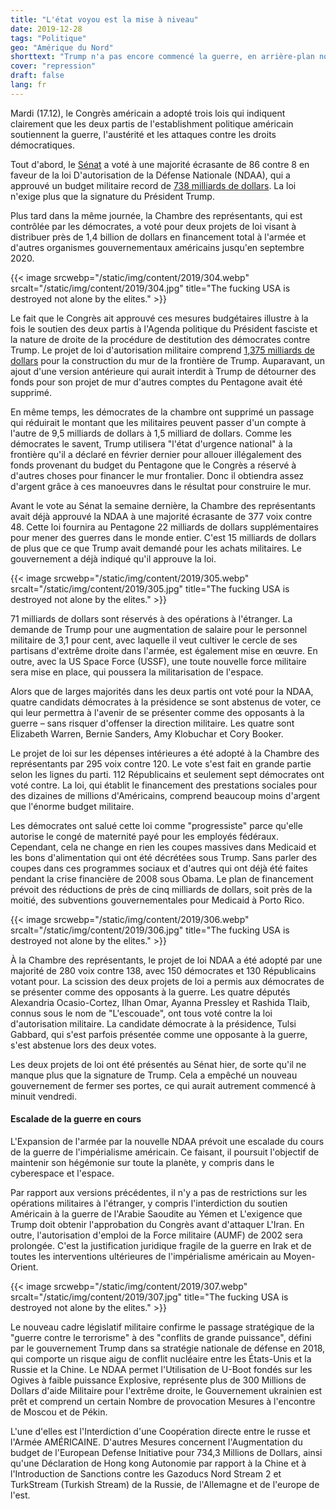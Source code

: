 ```yaml
---
title: "L'état voyou est la mise à niveau"
date: 2019-12-28
tags: "Politique"
geo: "Amérique du Nord"
shorttext: "Trump n'a pas encore commencé la guerre, en arrière-plan non seulement la destitution est en cours de travail, non, il est également en cours d'amélioration."
cover: "repression"
draft: false
lang: fr
---
```


Mardi (17.12), le Congrès américain a adopté trois lois qui indiquent clairement que les deux partis de l'establishment politique américain soutiennent la guerre, l'austérité et les attaques contre les droits démocratiques.

Tout d'abord, le [Sénat](https://www.senate.gov/legislative/LIS/roll_call_lists/roll_call_vote_cfm.cfm?congress=116&session=1&vote=00400 "Roll Call Vote 116th Congress - 1st Session") a voté à une majorité écrasante de 86 contre 8 en faveur de la loi D'autorisation de la Défense Nationale (NDAA), qui a approuvé un budget militaire record de [738 milliards de dollars](https://thehill.com/policy/defense/474892-senate-passes-738b-defense-bill "Senate sends $738B defense bill to Trump's desk"). La loi n'exige plus que la signature du Président Trump.

Plus tard dans la même journée, la Chambre des représentants, qui est contrôlée par les démocrates, a voté pour deux projets de loi visant à distribuer près de 1,4 billion de dollars en financement total à l'armée et d'autres organismes gouvernementaux américains jusqu'en septembre 2020.

{{< image srcwebp="/static/img/content/2019/304.webp" srcalt="/static/img/content/2019/304.jpg" title="The fucking USA is destroyed not alone by the elites." >}}

Le fait que le Congrès ait approuvé ces mesures budgétaires illustre à la fois le soutien des deux partis à l'Agenda politique du Président fasciste et la nature de droite de la procédure de destitution des démocrates contre Trump. Le projet de loi d'autorisation militaire comprend [1,375 milliards de dollars](https://thehill.com/homenews/senate/474729-spending-deal-to-include-1375-billion-for-border-barriers "Spending deal to include $1.375 billion for border barriers") pour la construction du mur de la frontière de Trump. Auparavant, un ajout d'une version antérieure qui aurait interdit à Trump de détourner des fonds pour son projet de mur d'autres comptes du Pentagone avait été supprimé.

En même temps, les démocrates de la chambre ont supprimé un passage qui réduirait le montant que les militaires peuvent passer d'un compte à l'autre de 9,5 milliards de dollars à 1,5 milliard de dollars. Comme les démocrates le savent, Trump utilisera "l'état d'urgence national" à la frontière qu'il a déclaré en février dernier pour allouer illégalement des fonds provenant du budget du Pentagone que le Congrès a réservé à d'autres choses pour financer le mur frontalier. Donc il obtiendra assez d'argent grâce à ces manoeuvres dans le résultat pour construire le mur.

Avant le vote au Sénat la semaine dernière, la Chambre des représentants avait déjà approuvé la NDAA à une majorité écrasante de 377 voix contre 48. Cette loi fournira au Pentagone 22 milliards de dollars supplémentaires pour mener des guerres dans le monde entier. C'est 15 milliards de dollars de plus que ce que Trump avait demandé pour les achats militaires. Le gouvernement a déjà indiqué qu'il approuve la loi.

{{< image srcwebp="/static/img/content/2019/305.webp" srcalt="/static/img/content/2019/305.jpg" title="The fucking USA is destroyed not alone by the elites." >}}

71 milliards de dollars sont réservés à des opérations à l'étranger. La demande de Trump pour une augmentation de salaire pour le personnel militaire de 3,1 pour cent, avec laquelle il veut cultiver le cercle de ses partisans d'extrême droite dans l'armée, est également mise en œuvre. En outre, avec la US Space Force (USSF), une toute nouvelle force militaire sera mise en place, qui poussera la militarisation de l'espace.

Alors que de larges majorités dans les deux partis ont voté pour la NDAA, quatre candidats démocrates à la présidence se sont abstenus de voter, ce qui leur permettra à l'avenir de se présenter comme des opposants à la guerre – sans risquer d'offenser la direction militaire. Les quatre sont Elizabeth Warren, Bernie Sanders, Amy Klobuchar et Cory Booker.

Le projet de loi sur les dépenses intérieures a été adopté à la Chambre des représentants par 295 voix contre 120. Le vote s'est fait en grande partie selon les lignes du parti. 112 Républicains et seulement sept démocrates ont voté contre. La loi, qui établit le financement des prestations sociales pour des dizaines de millions d'Américains, comprend beaucoup moins d'argent que l'énorme budget militaire.

Les démocrates ont salué cette loi comme "progressiste" parce qu'elle autorise le congé de maternité payé pour les employés fédéraux. Cependant, cela ne change en rien les coupes massives dans Medicaid et les bons d'alimentation qui ont été décrétées sous Trump. Sans parler des coupes dans ces programmes sociaux et d'autres qui ont déjà été faites pendant la crise financière de 2008 sous Obama. Le plan de financement prévoit des réductions de près de cinq milliards de dollars, soit près de la moitié, des subventions gouvernementales pour Medicaid à Porto Rico.

{{< image srcwebp="/static/img/content/2019/306.webp" srcalt="/static/img/content/2019/306.jpg" title="The fucking USA is destroyed not alone by the elites." >}}

À la Chambre des représentants, le projet de loi NDAA a été adopté par une majorité de 280 voix contre 138, avec 150 démocrates et 130 Républicains votant pour. La scission des deux projets de loi a permis aux démocrates de se présenter comme des opposants à la guerre. Les quatre députés Alexandria Ocasio-Cortez, Ilhan Omar, Ayanna Pressley et Rashida Tlaib, connus sous le nom de "L'escouade", ont tous voté contre la loi d'autorisation militaire. La candidate démocrate à la présidence, Tulsi Gabbard, qui s'est parfois présentée comme une opposante à la guerre, s'est abstenue lors des deux votes.

Les deux projets de loi ont été présentés au Sénat hier, de sorte qu'il ne manque plus que la signature de Trump. Cela a empêché un nouveau gouvernement de fermer ses portes, ce qui aurait autrement commencé à minuit vendredi.

#### Escalade de la guerre en cours

L'Expansion de l'armée par la nouvelle NDAA prévoit une escalade du cours de la guerre de l'impérialisme américain. Ce faisant, il poursuit l'objectif de maintenir son hégémonie sur toute la planète, y compris dans le cyberespace et l'espace.

Par rapport aux versions précédentes, il n'y a pas de restrictions sur les opérations militaires à l'étranger, y compris l'interdiction du soutien Américain à la guerre de l'Arabie Saoudite au Yémen et L'exigence que Trump doit obtenir l'approbation du Congrès avant d'attaquer L'Iran. En outre, l'autorisation d'emploi de la Force militaire (AUMF) de 2002 sera prolongée. C'est la justification juridique fragile de la guerre en Irak et de toutes les interventions ultérieures de l'impérialisme américain au Moyen-Orient.

{{< image srcwebp="/static/img/content/2019/307.webp" srcalt="/static/img/content/2019/307.jpg" title="The fucking USA is destroyed not alone by the elites." >}}

Le nouveau cadre législatif militaire confirme le passage stratégique de la "guerre contre le terrorisme" à des "conflits de grande puissance", défini par le gouvernement Trump dans sa stratégie nationale de défense en 2018, qui comporte un risque aigu de conflit nucléaire entre les États-Unis et la Russie et la Chine. Le NDAA permet l'Utilisation de U-Boot fondés sur les Ogives à faible puissance Explosive, représente plus de 300 Millions de Dollars d'aide Militaire pour l'extrême droite, le Gouvernement ukrainien est prêt et comprend un certain Nombre de provocation Mesures à l'encontre de Moscou et de Pékin.

L'une d'elles est l'Interdiction d'une Coopération directe entre le russe et l'Armée AMÉRICAINE. D'autres Mesures concernent l'Augmentation du budget de l'European Defense Initiative pour 734,3 Millions de Dollars, ainsi qu'une Déclaration de Hong kong Autonomie par rapport à la Chine et à l'Introduction de Sanctions contre les Gazoducs Nord Stream 2 et TurkStream (Turkish Stream) de la Russie, de l'Allemagne et de l'europe de l'est.
